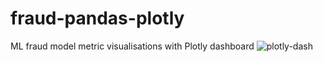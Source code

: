 # fraud-pandas-plotly
ML fraud model metric visualisations with Plotly dashboard
![plotly-dash](https://github.com/RobertFielding/fraud-pandas-plotly/blob/master/GIF/plotly-dash.gif)
